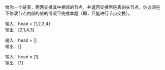 给你一个链表，两两交换其中相邻的节点，并返回交换后链表的头节点。你必须在不修改节点内部的值的情况下完成本题（即，只能进行节点交换）。

   
输入：head = [1,2,3,4]  
输出：[2,1,4,3]  

输入：head = []  
输出：[]  

输入：head = [1]  
输出：[1]  